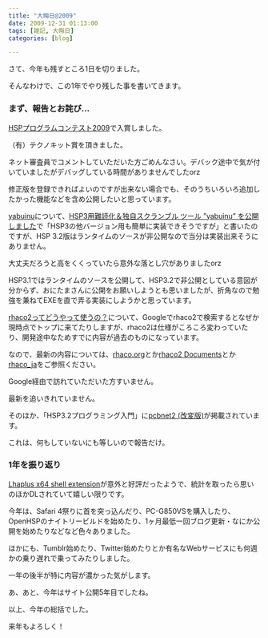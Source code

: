 ```yaml
---
title: "大晦日@2009"
date: 2009-12-31 01:13:00
tags: [雑記, 大晦日]
categories: [blog]

---
```


さて、今年も残すところ1日を切りました。

そんなわけで、この1年でやり残した事を書いてきます。

### まず、報告とお詫び...

[HSPプログラムコンテスト2009][1]で入賞しました。

 [1]: http://hsp.tv/contest2009/

（有）テクノキット賞を頂きました。

ネット審査員でコメントしていただいた方ごめんなさい。デバック途中で気が付いていましたがデバッグしている時間がありませんでしたorz

修正版を登録できればよいのですが出来ない場合でも、そのうちいろいろ追加したかった機能などを含め公開したいと思っています。



  


[yabuinu][2]について、[HSP3用難読化＆独自スクランブル ツール ”yabuinu” を公開しました][3]で「HSP3の他バージョン用も簡単に実装できそうですが」と書いたのですが、HSP 3.2版はランタイムのソースが非公開なので当分は実装出来そうにありません。

 [2]: /hsp/tool/yabuinu
 [3]: /blog/2009/09/30/yabuinu-the-obfuscator-and-scrambler-for-hsp3-0-0-1-0-release.html

大丈夫だろうと高をくくっていたら意外な落とし穴がありましたorz

HSP3.1ではランタイムのソースを公開して、HSP3.2で非公開としている意図が分からず、おにたまさんに公開をお願いしようとも思いましたが、折角なので勉強を兼ねてEXEを直で弄る実装にしようかと思っています。



  


[rhaco2ってどうやって使うの？][4]について、Googleでrhaco2で検索するとなぜか現時点でトップに来てたりしますが、rhaco2は仕様がころころ変わっていたり、開発途中なためすでに内容が過去のものになっています。

 [4]: /php/rhaco/how-to-use-rhaco2

なので、最新の内容については、[rhaco.org][5]とか[rhaco2 Documents][6]とか[rhaco_ja][7]をご参照ください。

 [5]: http://rhaco.org/
 [6]: http://wikihub.org/wiki/rhaco2-doc
 [7]: http://lingr.com/room/rhaco_ja

Google経由で訪れていただいた方すいません。

最新を追いきれていません。



  


そのほか、「HSP3.2プログラミング入門」に[pcbnet2 (改変版)][8]が掲載されています。

 [8]: /hsp/plugin/pcbnet2

これは、何もしていないにも等しいので報告だけ。

### 1年を振り返り

[Lhaplus x64 shell extension][9]が意外と好評だったようで、統計を取ったら思いのほかDLされていて嬉しい限りです。

 [9]: /soft/tool/lhaplus-x64-shell-extension

今年は、Safari 4祭りに首を突っ込んだり、PC-G850VSを購入したり、OpenHSPのナイトリービルドを始めたり、1ヶ月最低一回ブログ更新・なにか公開を始めたりなどなど色々ありました。

ほかにも、Tumblr始めたり、Twitter始めたりとか有名なWebサービスにも何週かの乗り遅れで乗ってみたりしました。

一年の後半が特に内容が濃かった気がします。

あ、あと、今年はサイト公開5年目でしたね。



  


以上、今年の総括でした。

来年もよろしく！